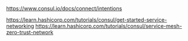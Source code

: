 https://www.consul.io/docs/connect/intentions

https://learn.hashicorp.com/tutorials/consul/get-started-service-networking
https://learn.hashicorp.com/tutorials/consul/service-mesh-zero-trust-network